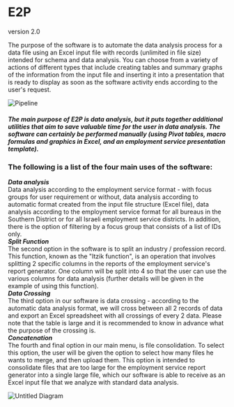 # E2P
version 2.0

The purpose of the software is to automate the data analysis process for a data file using an Excel input file with records (unlimited in file size) intended for schema and data analysis. 
You can choose from a variety of actions of different types that include creating tables and summary graphs of the information from the input file and inserting it into a presentation that is ready to display as soon as the software activity ends according to the user's request.

![Pipeline](https://user-images.githubusercontent.com/62025130/135220194-e7e284c4-5bbb-4d37-a772-ab65bbce17bb.png)

##### The main purpose of E2P is data analysis, but it puts together additional utilities that aim to save valuable time for the user in data analysis. The software can certainly be performed manually (using Pivot tables, macro formulas and graphics in Excel, and an employment service presentation template). #####
 
### The following is a list of the four main uses of the software: ###

***Data analysis***  
Data analysis according to the employment service format - with focus groups for user requirement or without, data analysis according to automatic format created from the input file structure (Excel file), data analysis according to the employment service format for all bureaus in the Southern District or for all Israeli employment service districts. In addition, there is the option of filtering by a focus group that consists of a list of IDs only.    
***Split Function***  
The second option in the software is to split an industry / profession record. This function, known as the "Itzik function", is an operation that involves splitting 2 specific columns in the reports of the employment service's report generator. One column will be split into 4 so that the user can use the various columns for data analysis (further details will be given in the example of using this function).    
***Data Crossing***  
The third option in our software is data crossing - according to the automatic data analysis format, we will cross between all 2 records of data and export an Excel spreadsheet with all crossings of every 2 data. Please note that the table is large and it is recommended to know in advance what the purpose of the crossing is.    
***Concatenation***  
The fourth and final option in our main menu, is file consolidation. To select this option, the user will be given the option to select how many files he wants to merge, and then upload them. This option is intended to consolidate files that are too large for the employment service report generator into a single large file, which our software is able to receive as an Excel input file that we analyze with standard data analysis.  

![Untitled Diagram](https://user-images.githubusercontent.com/62025130/135221125-136a5839-afcf-4e71-9653-1227ef09f6d3.jpg)




